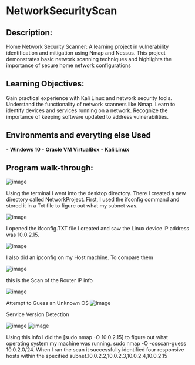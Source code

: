 <h1>NetworkSecurityScan</h1>

<h2>Description:</h2>
Home Network Security Scanner: A learning project in vulnerability identification and mitigation using Nmap and Nessus. This project demonstrates basic network scanning techniques and highlights the importance of secure home network configurations

<h2>Learning Objectives:</h2>
Gain practical experience with Kali Linux and network security tools.
Understand the functionality of network scanners like Nmap.
Learn to identify devices and services running on a network.
Recognize the importance of keeping software updated to address vulnerabilities.


<h2>Environments and everyting else Used </h2>
- <b>Windows 10</b> 
- <b>Oracle VM VirtualBox</b> 
- <b>Kali Linux </b> 

<h2>Program walk-through:</h2>

![image](https://github.com/JoseN2/NetworkSecurityScan/assets/87278438/1dda1a46-ec1c-4393-bf74-a5e0fd87e011)

Using the terminal I went into the desktop directory. There I created a new directory called NetworkProject. First, I used the ifconfig command and stored it in a Txt file to figure out what my subnet was. 


![image](https://github.com/JoseN2/NetworkSecurityScan/assets/87278438/0f841c66-749c-4152-bc95-148c1b03d544)

I opened the ifconfig.TXT file I created and saw the Linux device IP address was 10.0.2.15.

![image](https://github.com/JoseN2/NetworkSecurityScan/assets/87278438/e873f103-ad5c-4a1b-a2c6-47a267edbfdc)

I also did an ipconfig on my Host machine. To compare them

![image](https://github.com/JoseN2/NetworkSecurityScan/assets/87278438/470875f0-58db-41ba-8c34-57806ba37291)

this is the Scan of the Router IP info 

![image](https://github.com/JoseN2/NetworkSecurityScan/assets/87278438/a7f3b5fd-b578-4239-ba8f-f3fb46e9609a)


Attempt to Guess an Unknown OS
![image](https://github.com/JoseN2/NetworkSecurityScan/assets/87278438/6a89ddb0-2575-4728-99d0-4c1d27797a0d)


Service Version Detection

![image](https://github.com/JoseN2/NetworkSecurityScan/assets/87278438/faf65c8b-50f4-40c2-8d6a-a6ceda9ec059)
![image](https://github.com/JoseN2/NetworkSecurityScan/assets/87278438/83b54d44-dd1b-40fa-b349-554627f77835)



Using this info I did the [sudo nmap -O  10.0.2.15] to figure out what operating system my machine was running.
sudo nmap -O -osscan-guess 10.0.2.0/24. When I ran the scan it successfully identified four responsive hosts within the specified subnet.10.0.2.2,10.0.2.3,10.0.2.4,10.0.2.15
